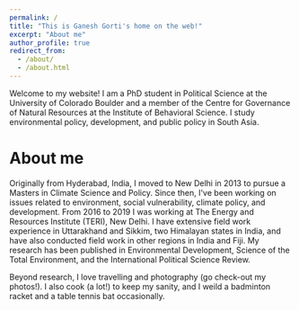 ```yaml
---
permalink: /
title: "This is Ganesh Gorti's home on the web!"
excerpt: "About me"
author_profile: true
redirect_from: 
  - /about/
  - /about.html
---
```


Welcome to my website! I am a PhD student in Political Science at the University of Colorado Boulder and a member of the Centre for Governance of Natural Resources at the Institute of Behavioral Science. I study environmental policy, development, and public policy in South Asia.


About me
======
Originally from Hyderabad, India, I moved to New Delhi in 2013 to pursue a Masters in Climate Science and Policy. Since then, I've been working on issues related to environment, social vulnerability, climate policy, and development. From 2016 to 2019 I was working at The Energy and Resources Institute (TERI), New Delhi. I have extensive field work experience in Uttarakhand and Sikkim, two Himalayan states in India, and have also conducted field work in other regions in India and Fiji. My research has been published in Environmental Development, Science of the Total Environment, and the International Political Science Review.

Beyond research, I love travelling and photography (go check-out my photos!). I also cook (a lot!) to keep my sanity, and I weild a badminton racket and a table tennis bat occasionally. 
